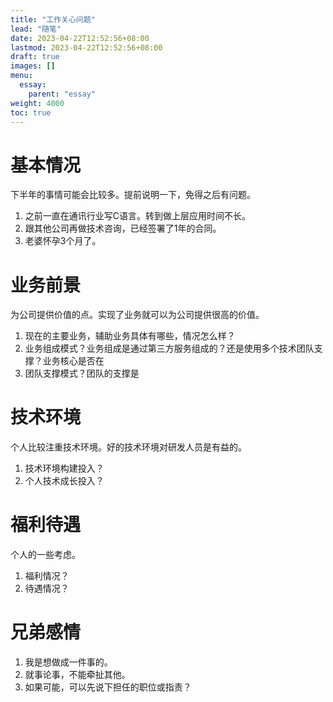 ```yaml
---
title: "工作关心问题"
lead: "随笔"
date: 2023-04-22T12:52:56+08:00
lastmod: 2023-04-22T12:52:56+08:00
draft: true
images: []
menu:
  essay:
    parent: "essay"
weight: 4000
toc: true
---
```


# 基本情况
下半年的事情可能会比较多。提前说明一下，免得之后有问题。

1. 之前一直在通讯行业写C语言。转到做上层应用时间不长。
2. 跟其他公司再做技术咨询，已经签署了1年的合同。
3. 老婆怀孕3个月了。

# 业务前景
为公司提供价值的点。实现了业务就可以为公司提供很高的价值。

1. 现在的主要业务，辅助业务具体有哪些，情况怎么样？
2. 业务组成模式？业务组成是通过第三方服务组成的？还是使用多个技术团队支撑？业务核心是否在
3. 团队支撑模式？团队的支撑是

# 技术环境
个人比较注重技术环境。好的技术环境对研发人员是有益的。

1. 技术环境构建投入？
2. 个人技术成长投入？

# 福利待遇
个人的一些考虑。
1. 福利情况？
2. 待遇情况？

# 兄弟感情
1. 我是想做成一件事的。
2. 就事论事，不能牵扯其他。
3. 如果可能，可以先说下担任的职位或指责？
